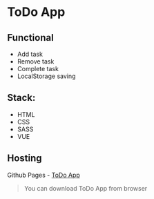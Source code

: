 # ToDo App

## Functional
* Add task
* Remove task
* Complete task
* LocalStorage saving 

## Stack: 
* HTML
* CSS
* SASS
* VUE

## Hosting 
Github Pages - [ToDo App](https://atomych.github.io/todo-vue/)
> You can download ToDo App from browser 